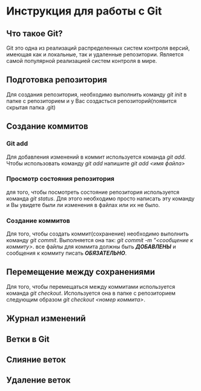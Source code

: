 # Инструкция для работы с Git

## Что такое Git?
Git это одна из реализаций распределенных систем контроля версий, имеющая как и локальные, так и удаленные репозитории. Является самой популярной реализацией систем контроля в мире.
## Подготовка репозитория
Для создания репозитория, необходимо выполнить команду *git init* в папке с репозиторием и у Вас создасться репозиторий(появится скрытая папка .git)

## Создание коммитов

### Git add
Для добавления изменений в коммит используется команда *git add*. Чтобы использовать команду *git add* напишите *git add <имя файла>*

### Просмотр состояния репозитория
для того, чтобы посмотреть состояние репозитория используется команда *git status*. Для этого необходимо просто написать эту команду и Вы увидете были ли изменения в файлах или их не было.


### Создание коммитов
Для того, чтобы создать коммит(сохранение) необходимо выполнить команду *git commit*. Выполняется она так: *git commit -m "<сообщение к коммиту>*. все файлы для коммита должны быть ***ДОБАВЛЕНЫ*** и сообщения к коммиту писать ***ОБЯЗАТЕЛЬНО***.

## Перемещение между сохранениями
Для того, чтобы перемещаться между коммитами используется команда *git checkout*. Используется она в папке с репозиторием следующим образом *git checkout <номер коммита>*.

## Журнал изменений

## Ветки в Git


## Слияние веток

## Удаление веток
